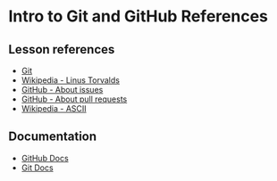 <h1>
  <span class="headline">Intro to Git and GitHub</span>
  <span class="subhead">References</span>
</h1>

## Lesson references

- [Git](https://git-scm.com/)
- [Wikipedia - Linus Torvalds](https://en.wikipedia.org/wiki/Linus_Torvalds)
- [GitHub - About issues](https://docs.github.com/en/issues/tracking-your-work-with-issues/about-issues)
- [GitHub - About pull requests](https://docs.github.com/en/pull-requests/collaborating-with-pull-requests/proposing-changes-to-your-work-with-pull-requests/about-pull-requests)
- [Wikipedia - ASCII](https://en.wikipedia.org/wiki/ASCII)

## Documentation

- [GitHub Docs](https://docs.github.com)
- [Git Docs](https://git-scm.com/docs)
